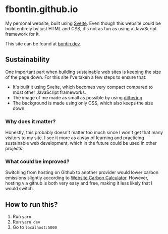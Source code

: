 # fbontin.github.io

My personal website, built using [Svelte](https://svelte.dev/). Even though this website could be build entirely by just HTML and CSS, it's not as fun as using a JavaScript framework for it.

This site can be found at [bontin.dev](https://bontin.dev).

## Sustainability

One important part when building sustainable web sites is keeping the size of the page down. For this site I've taken a few steps to ensure that:

- It's built it using Svelte, which becomes very compact compared to most other JavaScript frameworks.
- The image of me made as small as possible by using [dithering](https://doodad.dev/dither-me-this/).
- The background is made using only CSS, which also keeps the size down.

### Why does it matter?

Honestly, this probably doesn't matter too much since I won't get that many visitors to my site. I see it more as a way of learning and practicing sustainable web development, which in the future could be used in other projects.

### What could be improved?

Switching from hosting on Github to another provider would lower carbon emissions slightly according to [Website Carbon Calculator](https://www.websitecarbon.com/). However, hosting via github is both very easy and free, making it less likely that I would switch.

## How to run this?

1. Run `yarn`
2. Run `yarn dev`
3. Go to `localhost:5000`
